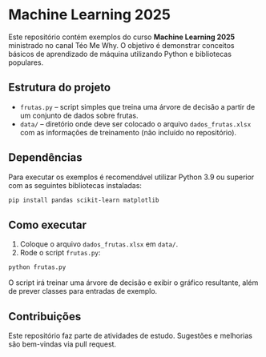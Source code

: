 # Machine Learning 2025

Este repositório contém exemplos do curso **Machine Learning 2025** ministrado no canal Téo Me Why. O objetivo é demonstrar conceitos básicos de aprendizado de máquina utilizando Python e bibliotecas populares.

## Estrutura do projeto

- `frutas.py` &ndash; script simples que treina uma árvore de decisão a partir de um conjunto de dados sobre frutas.
- `data/` &ndash; diretório onde deve ser colocado o arquivo `dados_frutas.xlsx` com as informações de treinamento (não incluído no repositório).

## Dependências

Para executar os exemplos é recomendável utilizar Python 3.9 ou superior com as seguintes bibliotecas instaladas:

```bash
pip install pandas scikit-learn matplotlib
```

## Como executar

1. Coloque o arquivo `dados_frutas.xlsx` em `data/`.
2. Rode o script `frutas.py`:

```bash
python frutas.py
```

O script irá treinar uma árvore de decisão e exibir o gráfico resultante, além de prever classes para entradas de exemplo.

## Contribuições

Este repositório faz parte de atividades de estudo. Sugestões e melhorias são bem-vindas via pull request.

